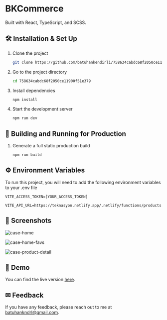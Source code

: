 # BKCommerce

Built with React, TypeScript, and SCSS.

## 🛠 Installation & Set Up

1. Clone the project

   ```sh
   git clone https://github.com/batuhankendirli/758634cabdc68f2050ce11900f51e379.git
   ```

2. Go to the project directory

   ```sh
   cd 758634cabdc68f2050ce11900f51e379
   ```

3. Install dependencies

   ```sh
   npm install
   ```

4. Start the development server

   ```sh
   npm run dev
   ```

## 🚀 Building and Running for Production

1. Generate a full static production build

   ```sh
   npm run build
   ```

## ⚙ Environment Variables

To run this project, you will need to add the following environment variables to your .env file

`VITE_ACCESS_TOKEN=[YOUR_ACCESS_TOKEN]`

`VITE_API_URL=https://teknasyon.netlify.app/.netlify/functions/products`

## 📸 Screenshots

![case-home](https://github-production-user-asset-6210df.s3.amazonaws.com/76517857/296610061-71940d7f-45e9-45bd-944f-672533d9dcd4.png?X-Amz-Algorithm=AWS4-HMAC-SHA256&X-Amz-Credential=AKIAVCODYLSA53PQK4ZA%2F20240114%2Fus-east-1%2Fs3%2Faws4_request&X-Amz-Date=20240114T184137Z&X-Amz-Expires=300&X-Amz-Signature=5bd74e42eceb67eb2e7780a7a49374cfcca508f8684716c34c23d50378c82050&X-Amz-SignedHeaders=host&actor_id=76517857&key_id=0&repo_id=741654725)

![case-home-favs](https://github-production-user-asset-6210df.s3.amazonaws.com/76517857/296610087-71c1acc3-6a8b-4f1d-b869-604a557871e5.png?X-Amz-Algorithm=AWS4-HMAC-SHA256&X-Amz-Credential=AKIAVCODYLSA53PQK4ZA%2F20240114%2Fus-east-1%2Fs3%2Faws4_request&X-Amz-Date=20240114T184230Z&X-Amz-Expires=300&X-Amz-Signature=5af93a9e0fd5a9b69f570eeda85fe5203dd860f392ccc614a34eb2fede7d1e45&X-Amz-SignedHeaders=host&actor_id=76517857&key_id=0&repo_id=741654725)

![case-product-detail](https://github-production-user-asset-6210df.s3.amazonaws.com/76517857/296610102-121f8a37-ef88-49e2-9350-461aa02a2b64.png?X-Amz-Algorithm=AWS4-HMAC-SHA256&X-Amz-Credential=AKIAVCODYLSA53PQK4ZA%2F20240114%2Fus-east-1%2Fs3%2Faws4_request&X-Amz-Date=20240114T184241Z&X-Amz-Expires=300&X-Amz-Signature=3b9458fe000960a4acc4dfb6c9820eaf8d854c8153b2966b3a5ab5e945c7c08a&X-Amz-SignedHeaders=host&actor_id=76517857&key_id=0&repo_id=741654725)

## 🔴 Demo

You can find the live version [here](https://758634cabdc68f2050ce11900f51e379.vercel.app/).

## ✉ Feedback

If you have any feedback, please reach out to me at batuhankndrl@gmail.com.

